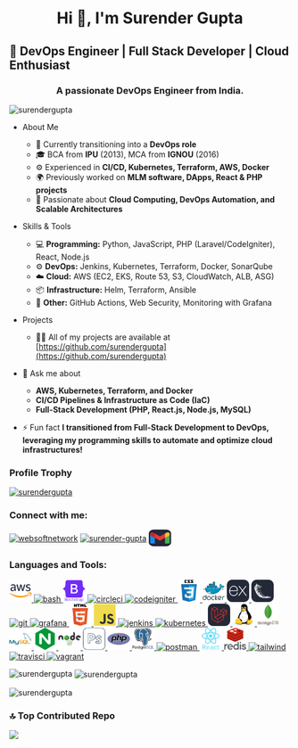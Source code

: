 <h1 align="center">Hi 👋, I'm Surender Gupta</h1>
<h2>🚀 DevOps Engineer | Full Stack Developer | Cloud Enthusiast</h2>
<h3 align="center">A passionate DevOps Engineer from India. </h3>

<p align="left"> <img src="https://komarev.com/ghpvc/?username=surendergupta&label=Profile%20views&color=0e75b6&style=flat" alt="surendergupta" /> </p>

- About Me
    - 💼 Currently transitioning into a **DevOps role**
    - 🎓 BCA from **IPU** (2013), MCA from **IGNOU** (2016)
    - ⚙️ Experienced in **CI/CD, Kubernetes, Terraform, AWS, Docker**
    - 🌍 Previously worked on **MLM software, DApps, React & PHP projects**
    - 🚀 Passionate about **Cloud Computing, DevOps Automation, and Scalable Architectures**

- Skills & Tools
    - 💻 **Programming:** Python, JavaScript, PHP (Laravel/CodeIgniter), React, Node.js  
    - ⚙️ **DevOps:** Jenkins, Kubernetes, Terraform, Docker, SonarQube  
    - ☁️ **Cloud:** AWS (EC2, EKS, Route 53, S3, CloudWatch, ALB, ASG)  
    - 📦 **Infrastructure:** Helm, Terraform, Ansible  
    - 🔗 **Other:** GitHub Actions, Web Security, Monitoring with Grafana

- Projects
    - 👨‍💻 All of my projects are available at [https://github.com/surendergupta](https://github.com/surendergupta)
- 💬 Ask me about
    - **AWS, Kubernetes, Terraform, and Docker**
    - **CI/CD Pipelines & Infrastructure as Code (IaC)**
    - **Full-Stack Development (PHP, React.js, Node.js, MySQL)**
- ⚡ Fun fact **I transitioned from **Full-Stack Development** to **DevOps**, leveraging my programming skills to automate and optimize cloud infrastructures!**

<h3 align="left">Profile Trophy</h3>
<p align="left"> <a href="https://github.com/surendergupta/github-profile-trophy"><img src="https://github-profile-trophy.vercel.app/?username=surendergupta&margin-w=15&margin-h=15&theme=radical" alt="surendergupta" /></a> </p>

<h3 align="left">Connect with me:</h3>
<p align="left">
<a href="https://twitter.com/websoftnetwork" target="blank"><img align="center" src="https://raw.githubusercontent.com/rahuldkjain/github-profile-readme-generator/master/src/images/icons/Social/twitter.svg" alt="websoftnetwork" height="30" width="40" /></a>
<a href="https://linkedin.com/in/surender-gupta" target="blank"><img align="center" src="https://raw.githubusercontent.com/rahuldkjain/github-profile-readme-generator/master/src/images/icons/Social/linked-in-alt.svg" alt="surender-gupta" height="30" width="40" /></a>
<a href="mailto:gupta.surender.1990@gmail.com" target="blank"><img align="center" src="https://github.com/tandpfun/skill-icons/blob/main/icons/Gmail-Dark.svg" alt="gupta.surender.1990@gmail.com" height="30" width="40" /></a>
</p>

<h3 align="left">Languages and Tools:</h3>
<p align="left"> <a href="https://aws.amazon.com" target="_blank" rel="noreferrer"> <img src="https://raw.githubusercontent.com/devicons/devicon/master/icons/amazonwebservices/amazonwebservices-original-wordmark.svg" alt="aws" width="40" height="40"/> </a> <a href="https://www.gnu.org/software/bash/" target="_blank" rel="noreferrer"> <img src="https://www.vectorlogo.zone/logos/gnu_bash/gnu_bash-icon.svg" alt="bash" width="40" height="40"/> </a> <a href="https://getbootstrap.com" target="_blank" rel="noreferrer"> <img src="https://raw.githubusercontent.com/devicons/devicon/master/icons/bootstrap/bootstrap-plain-wordmark.svg" alt="bootstrap" width="40" height="40"/> </a> <a href="https://circleci.com" target="_blank" rel="noreferrer"> <img src="https://www.vectorlogo.zone/logos/circleci/circleci-icon.svg" alt="circleci" width="40" height="40"/> </a> <a href="https://codeigniter.com" target="_blank" rel="noreferrer"> <img src="https://cdn.worldvectorlogo.com/logos/codeigniter.svg" alt="codeigniter" width="40" height="40"/> </a> <a href="https://www.w3schools.com/css/" target="_blank" rel="noreferrer"> <img src="https://raw.githubusercontent.com/devicons/devicon/master/icons/css3/css3-original-wordmark.svg" alt="css3" width="40" height="40"/> </a> <a href="https://www.docker.com/" target="_blank" rel="noreferrer"> <img src="https://raw.githubusercontent.com/devicons/devicon/master/icons/docker/docker-original-wordmark.svg" alt="docker" width="40" height="40"/> </a> <a href="https://expressjs.com" target="_blank" rel="noreferrer"> <img src="https://github.com/tandpfun/skill-icons/blob/main/icons/ExpressJS-Dark.svg" alt="express" width="40" height="40"/> </a> <a href="https://flask.palletsprojects.com/" target="_blank" rel="noreferrer"> <img src="https://github.com/tandpfun/skill-icons/blob/main/icons/Flask-Dark.svg" alt="flask" width="40" height="40"/> </a> <a href="https://git-scm.com/" target="_blank" rel="noreferrer"> <img src="https://www.vectorlogo.zone/logos/git-scm/git-scm-icon.svg" alt="git" width="40" height="40"/> </a> <a href="https://grafana.com" target="_blank" rel="noreferrer"> <img src="https://www.vectorlogo.zone/logos/grafana/grafana-icon.svg" alt="grafana" width="40" height="40"/> </a> <a href="https://www.w3.org/html/" target="_blank" rel="noreferrer"> <img src="https://raw.githubusercontent.com/devicons/devicon/master/icons/html5/html5-original-wordmark.svg" alt="html5" width="40" height="40"/> </a> <a href="https://developer.mozilla.org/en-US/docs/Web/JavaScript" target="_blank" rel="noreferrer"> <img src="https://raw.githubusercontent.com/devicons/devicon/master/icons/javascript/javascript-original.svg" alt="javascript" width="40" height="40"/> </a> <a href="https://www.jenkins.io" target="_blank" rel="noreferrer"> <img src="https://www.vectorlogo.zone/logos/jenkins/jenkins-icon.svg" alt="jenkins" width="40" height="40"/> </a> <a href="https://kubernetes.io" target="_blank" rel="noreferrer"> <img src="https://www.vectorlogo.zone/logos/kubernetes/kubernetes-icon.svg" alt="kubernetes" width="40" height="40"/> </a> <a href="https://laravel.com/" target="_blank" rel="noreferrer"> <img src="https://github.com/tandpfun/skill-icons/blob/main/icons/Laravel-Dark.svg" alt="laravel" width="40" height="40"/> </a> <a href="https://www.linux.org/" target="_blank" rel="noreferrer"> <img src="https://raw.githubusercontent.com/devicons/devicon/master/icons/linux/linux-original.svg" alt="linux" width="40" height="40"/> </a> <a href="https://www.mongodb.com/" target="_blank" rel="noreferrer"> <img src="https://raw.githubusercontent.com/devicons/devicon/master/icons/mongodb/mongodb-original-wordmark.svg" alt="mongodb" width="40" height="40"/> </a> <a href="https://www.mysql.com/" target="_blank" rel="noreferrer"> <img src="https://raw.githubusercontent.com/devicons/devicon/master/icons/mysql/mysql-original-wordmark.svg" alt="mysql" width="40" height="40"/> </a> <a href="https://www.nginx.com" target="_blank" rel="noreferrer"> <img src="https://raw.githubusercontent.com/devicons/devicon/master/icons/nginx/nginx-original.svg" alt="nginx" width="40" height="40"/> </a> <a href="https://nodejs.org" target="_blank" rel="noreferrer"> <img src="https://raw.githubusercontent.com/devicons/devicon/master/icons/nodejs/nodejs-original-wordmark.svg" alt="nodejs" width="40" height="40"/> </a> <a href="https://www.photoshop.com/en" target="_blank" rel="noreferrer"> <img src="https://raw.githubusercontent.com/devicons/devicon/master/icons/photoshop/photoshop-line.svg" alt="photoshop" width="40" height="40"/> </a> <a href="https://www.php.net" target="_blank" rel="noreferrer"> <img src="https://raw.githubusercontent.com/devicons/devicon/master/icons/php/php-original.svg" alt="php" width="40" height="40"/> </a> <a href="https://www.postgresql.org" target="_blank" rel="noreferrer"> <img src="https://raw.githubusercontent.com/devicons/devicon/master/icons/postgresql/postgresql-original-wordmark.svg" alt="postgresql" width="40" height="40"/> </a> <a href="https://postman.com" target="_blank" rel="noreferrer"> <img src="https://www.vectorlogo.zone/logos/getpostman/getpostman-icon.svg" alt="postman" width="40" height="40"/> </a> <a href="https://reactjs.org/" target="_blank" rel="noreferrer"> <img src="https://raw.githubusercontent.com/devicons/devicon/master/icons/react/react-original-wordmark.svg" alt="react" width="40" height="40"/> </a> <a href="https://redis.io" target="_blank" rel="noreferrer"> <img src="https://raw.githubusercontent.com/devicons/devicon/master/icons/redis/redis-original-wordmark.svg" alt="redis" width="40" height="40"/> </a> <a href="https://tailwindcss.com/" target="_blank" rel="noreferrer"> <img src="https://www.vectorlogo.zone/logos/tailwindcss/tailwindcss-icon.svg" alt="tailwind" width="40" height="40"/> </a> <a href="https://travis-ci.org" target="_blank" rel="noreferrer"> <img src="https://www.vectorlogo.zone/logos/travis-ci/travis-ci-icon.svg" alt="travisci" width="40" height="40"/> </a> <a href="https://www.vagrantup.com/" target="_blank" rel="noreferrer"> <img src="https://www.vectorlogo.zone/logos/vagrantup/vagrantup-icon.svg" alt="vagrant" width="40" height="40"/> </a> </p>

<p><img align="left" src="https://github-readme-stats.vercel.app/api/top-langs?username=surendergupta&show_icons=true&locale=en&layout=compact&theme=radical" alt="surendergupta" /></p>

<p>&nbsp;<img align="center" src="https://github-readme-stats.vercel.app/api?username=surendergupta&show_icons=true&locale=en&theme=radical" alt="surendergupta" /></p>

<p><img align="center" src="https://github-readme-streak-stats.herokuapp.com/?user=surendergupta&theme=radical" alt="surendergupta" /></p>

### 🔝 Top Contributed Repo
![](https://github-contributor-stats.vercel.app/api?username=surendergupta&limit=5&theme=radical&combine_all_yearly_contributions=true)

    
